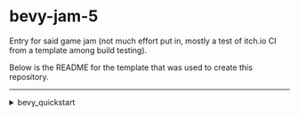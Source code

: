 # bevy-jam-5

Entry for said game jam (not much effort put in, mostly a test of itch.io CI from a template among build testing).

Below is the README for the template that was used to create this repository.

---

<details><summary>bevy_quickstart</summary>

_Brought to you by the Bevy Jam working group._

# Bevy Quickstart

This template is a great way to get started on a new [Bevy](https://bevyengine.org/) game—especially for a game jam!

Start with a [basic project structure](#write-your-game) and [CI / CD](#release-your-game) that can deploy
to [itch.io](https://itch.io).

You can [try this template in your web browser!](https://the-bevy-flock.itch.io/bevy-quickstart)

Don't want to read through the whole README? [@ChristopherBiscardi](https://github.com/ChristopherBiscardi) made a video
on how to use the template from start to finish:

[<img src="./docs/thumbnail.png" width=40% height=40% alt="A video tutorial for bevy_quickstart"/>](https://www.youtube.com/watch?v=ESBRyXClaYc)

## Prerequisites

We assume that you know how to use Bevy already and have seen
the [official Quick Start Guide](https://bevyengine.org/learn/quick-start/introduction/).

## Create a new game

Install [`cargo-generate`](https://github.com/cargo-generate/cargo-generate) and run the following commands:

```sh

cargo generate TheBevyFlock/bevy_quickstart --branch cargo-generate

git branch --move main

```

Then [create a GitHub repository](https://github.com/new) and push your local repository to it.



<details>

  <summary>This template can also be set up manually.</summary>



Navigate to the top of [this GitHub repository](https://github.com/TheBevyFlock/bevy_quickstart/) and
select `Use this template > Create a new repository`:

![UI demonstration](./docs/readme-manual-setup.png)

Clone your new Github repository to a local repository and push a commit with the following changes:

- Delete `LICENSE`, `README`, and `docs/` files.

- Search for and replace instances of `bevy_quickstart` with the name of your project.

- Adjust the `env` variables in [`.github/workflows/release.yaml`](./.github/workflows/release.yaml).

</details>

## Write your game

The best way to get started is to play around with what you find in [`src/game/`](./src/game).

This template comes with a basic project structure that you may find useful:

| Path | Description |

|------------------------------------------|-------------------------------------------------------|

| [`src/lib.rs`](./src/lib.rs)             | App setup |

| [`src/screen/`](./src/screen)            | Splash screen, title screen, playing screen, etc. |

| [`src/game/`](./src/game)                | Game mechanics & content (replace with your own code) |

| [`src/ui/`](./src/ui)                    | Reusable UI widgets & theming |

| [`src/dev_tools.rs`](./src/dev_tools.rs) | Dev tools for dev builds |

Feel free to move things around however you want, though.

If you are new to Bevy, the patterns used in this template may look a bit weird at first glance.

See our [Design Document](./docs/design.md) for more information on how we structured the code and why.



> [!Tip]

> Be sure to check out the [3rd-party tools](./docs/tooling.md) we recommend!

## Run your game

Running your game locally is very simple:

- Use `cargo run` to run a native dev build.

- Use [`trunk serve`](https://trunkrs.dev/) to run a web dev build.

If you're using [VS Code](https://code.visualstudio.com/), this template comes with
a [`.vscode/tasks.json`](./.vscode/tasks.json) file.



<details>

  <summary>Run release builds</summary>

- Use `cargo run --profile release-native --no-default-features` to run a native release build.

- Use `trunk serve --release --no-default-features` to run a web release build.

</details>



<details>

    <summary>(Optional) Improve your compile times</summary>

[`.cargo/config_fast_builds.toml`](./.cargo/config_fast_builds.toml) contains documentation on how to set up your
environment to improve compile times.

After you've fiddled with it, rename it to `.cargo/config.toml` to enable it.



</details>

## Release your game

This template uses [GitHub workflows](https://docs.github.com/en/actions/using-workflows) to run tests and build
releases.

See [Workflows](./docs/workflows.md) for more information.

## Known Issues

There are some known issues in Bevy that require some arcane workarounds.

To keep this template simple, we have opted not to include those workarounds.

You can read about them in the [Known Issues](./docs/known-issues.md) document.

## License

The source code in this repository is licensed under any of the following at your option:

- [CC0-1.0 License](./LICENSE-CC0-1.0.txt)

- [MIT License](./LICENSE-MIT.txt)

- [Apache License, Version 2.0](./LICENSE-Apache-2.0.txt)

We hold no patent rights to anything presented in this repository.

## Credits

The [assets](./assets) in this repository are all 3rd-party. See the [credits screen](./src/screen/credits.rs) for more
information.

</details>